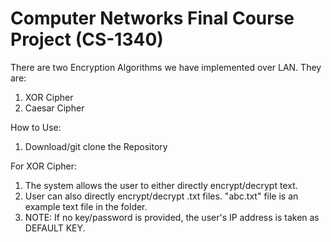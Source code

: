 # Computer Networks Final Course Project (CS-1340)
There are two Encryption Algorithms we have implemented over LAN.
They are:
1. XOR Cipher
2. Caesar Cipher


How to Use:
1. Download/git clone the Repository

For XOR Cipher:
1. The system allows the user to either directly encrypt/decrypt text.
2. User can also directly encrypt/decrypt .txt files. "abc.txt" file is an example text file in the folder. 
3. NOTE: If no key/password is provided, the user's IP address is taken as DEFAULT KEY.
